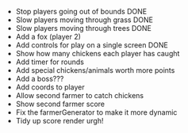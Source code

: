 - Stop players going out of bounds DONE
- Slow players moving through grass DONE
- Slow players moving through trees DONE
- Add a fox (player 2)
- Add controls for play on a single screen DONE
- Show how many chickens each player has caught
- Add timer for rounds
- Add special chickens/animals worth more points
- Add a boss???
- Add coords to player
- Allow second farmer to catch chickens
- Show second farmer score
- Fix the farmerGenerator to make it more dynamic
- Tidy up score render urgh!